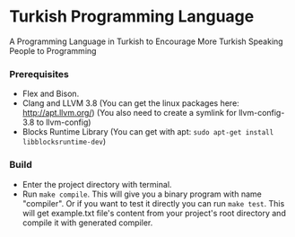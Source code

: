 # Turkish Programming Language
A Programming Language in Turkish to Encourage More Turkish Speaking People to Programming


### Prerequisites
- Flex and Bison.
- Clang and LLVM 3.8 (You can get the linux packages here: http://apt.llvm.org/) (You also need to create a symlink for llvm-config-3.8 to llvm-config)
- Blocks Runtime Library (You can get with apt: `sudo apt-get install libblocksruntime-dev`)

### Build
- Enter the project directory with terminal.
- Run `make compile`. This will give you a binary program with name "compiler". Or if you want to test it directly you can run `make test`. This will get example.txt file's content from your project's root directory and compile it with generated compiler.
